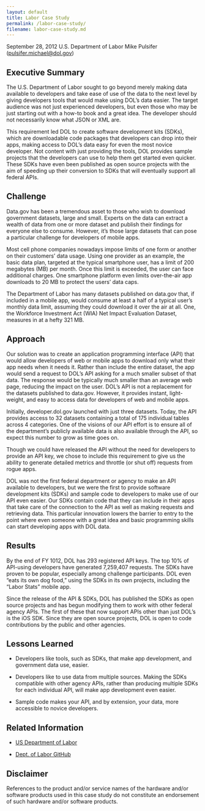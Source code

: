 ```yaml
---
layout: default
title: Labor Case Study
permalink: /labor-case-study/
filename: labor-case-study.md
---
```


September 28, 2012
U.S. Department of Labor
Mike Pulsifer (pulsifer.michael@dol.gov)

## Executive Summary

The U.S. Department of Labor sought to go beyond merely making data available to developers and take ease of use of the data to the next level by giving developers tools that would make using DOL’s data easier. The target audience was not just experienced developers, but even those who may be just starting out with a how-to book and a great idea. The developer should not necessarily know what JSON or XML are.

This requirement led DOL to create software development kits (SDKs), which are downloadable code packages that developers can drop into their apps, making access to DOL’s data easy for even the most novice developer. Not content with just providing the tools, DOL provides sample projects that the developers can use to help them get started even quicker. These SDKs have even been published as open source projects with the aim of speeding up their conversion to SDKs that will eventually support all federal APIs.

## Challenge

Data.gov has been a tremendous asset to those who wish to download government datasets, large and small. Experts on the data can extract a wealth of data from one or more dataset and publish their findings for everyone else to consume. However, it’s those large datasets that can pose a particular challenge for developers of mobile apps.

Most cell phone companies nowadays impose limits of one form or another on their customers’ data usage. Using one provider as an example, the basic data plan, targeted at the typical smartphone user, has a limit of 200 megabytes (MB) per month. Once this limit is exceeded, the user can face additional charges. One smartphone platform even limits over-the-air app downloads to 20 MB to protect the users’ data caps.

The Department of Labor has many datasets published on data.gov that, if included in a mobile app, would consume at least a half of a typical user’s monthly data limit, assuming they could download it over the air at all. One, the Workforce Investment Act (WIA) Net Impact Evaluation Dataset, measures in at a hefty 321 MB.

## Approach

Our solution was to create an application programming interface (API) that would allow developers of web or mobile apps to download only what their app needs when it needs it. Rather than include the entire dataset, the app would send a request to DOL’s API asking for a much smaller subset of that data. The response would be typically much smaller than an average web page, reducing the impact on the user. DOL’s API is not a replacement for the datasets published to data.gov. However, it provides instant, light-weight, and easy to access data for developers of web and mobile apps.

Initially, developer.dol.gov launched with just three datasets. Today, the API provides access to 32 datasets containing a total of 175 individual tables across 4 categories. One of the visions of our API effort is to ensure all of the department’s publicly available data is also available through the API, so expect this number to grow as time goes on.

Though we could have released the API without the need for developers to provide an API key, we chose to include this requirement to give us the ability to generate detailed metrics and throttle (or shut off) requests from rogue apps.

DOL was not the first federal department or agency to make an API available to developers, but we were the first to provide software development kits (SDKs) and sample code to developers to make use of our API even easier. Our SDKs contain code that they can include in their apps that take care of the connection to the API as well as making requests and retrieving data. This particular innovation lowers the barrier to entry to the point where even someone with a great idea and basic programming skills can start developing apps with DOL data.

## Results

By the end of FY 1012, DOL has 293 registered API keys. The top 10% of API-using developers have generated 7,259,407 requests. The SDKs have proven to be popular, especially among challenge participants. DOL even “eats its own dog food,” using the SDKs in its own projects, including the “Labor Stats” mobile app.

Since the release of the API & SDKs, DOL has published the SDKs as open source projects and has begun modifying them to work with other federal agency APIs. The first of these that now support APIs other than just DOL’s is the iOS SDK. Since they are open source projects, DOL is open to code contributions by the public and other agencies.

## Lessons Learned

* Developers like tools, such as SDKs, that make app development, and government data use, easier.

* Developers like to use data from multiple sources. Making the SDKs compatible with other agency APIs, rather than producing multiple SDKs for each individual API, will make app development even easier.

* Sample code makes your API, and by extension, your data, more accessible to novice developers.


## Related Information

* [US Department of Labor](http://developer.dol.gov/)

* [Dept. of Labor GitHub](https://github.com/USDepartmentofLabor)

## Disclaimer

References to the product and/or service names of the hardware and/or software products used in this case study do not constitute an endorsement of such hardware and/or software products.